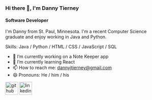 ### Hi there 👋, I'm Danny Tierney
#### Software Developer

I'm Danny from St. Paul, Minnesota. I'm a recent Computer Science graduate and enjoy working in Java and Python.

Skills: Java / Python / HTML / CSS / JavaScript / SQL

- 🔭 I’m currently working on a Note Keeper app
- 🌱 I’m currently learning React
- 📫 How to reach me: dannyjtierney@gmail.com 
- 😄 Pronouns: He / him / his 


[<img src='https://cdn.jsdelivr.net/npm/simple-icons@3.0.1/icons/github.svg' alt='github' height='40'>](https://github.com/dtiern5)  [<img src='https://cdn.jsdelivr.net/npm/simple-icons@3.0.1/icons/linkedin.svg' alt='linkedin' height='40'>](https://www.linkedin.com/in/danny-tierney/)  

